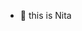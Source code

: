 - 👋 this is Nita

<!---
Nita121388/Nita121388 is a ✨ special ✨ repository because its `README.md` (this file) appears on your GitHub profile. 
You can click the Preview link to take a look at your changes.
--->
